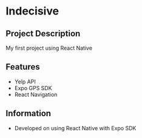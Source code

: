 # Indecisive

## Project Description
My first project using React Native

## Features
- Yelp API
- Expo GPS SDK
- React Navigation

## Information
- Developed on using React Native with Expo SDK

<!-- ## Demo
<img src="/demo/demo.png" alt="Demo Screenshot" width="360" height="640"> -->

